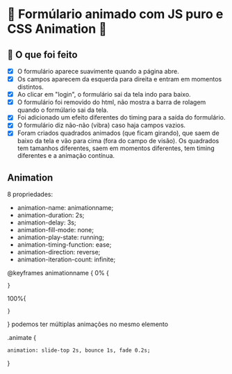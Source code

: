 # 🚀 Formúlario animado com JS puro e CSS Animation 🚀

## 📝 O que foi feito

- [x] O formulário aparece suavimente quando a página abre.
- [x] Os campos aparecem da esquerda para direita e entram em momentos distintos.
- [x] Ao clicar em "login", o formulário sai da tela indo para baixo.
- [x] O formulário foi removido do html, não mostra a barra de rolagem 
quando o formúlario sai da tela.
- [x] Foi adicionado um efeito diferentes do timing para a saída do formulário.
- [x] O formulário diz não-não (vibra) caso haja campos vazios.
- [x] Foram criados quadrados animados (que ficam girando), que saem de baixo da 
tela e vão para cima (fora do campo de visão). Os quadrados tem tamanhos diferentes,
saem em momentos diferentes, tem timing diferentes e a animação contínua.

## Animation

8 propriedades:

- animation-name: animationname;
- animation-duration: 2s;
- animation-delay: 3s;
- animation-fill-mode: none;
- animation-play-state: running;
- animation-timing-function: ease;
- animation-direction: reverse;
- animation-iteration-count: infinite;

@keyframes animationname {
    0% {

    }

  100%{

    }
  
}
podemos ter múltiplas animações no mesmo elemento

.animate {

    animation: slide-top 2s, bounce 1s, fade 0.2s;
  
}
